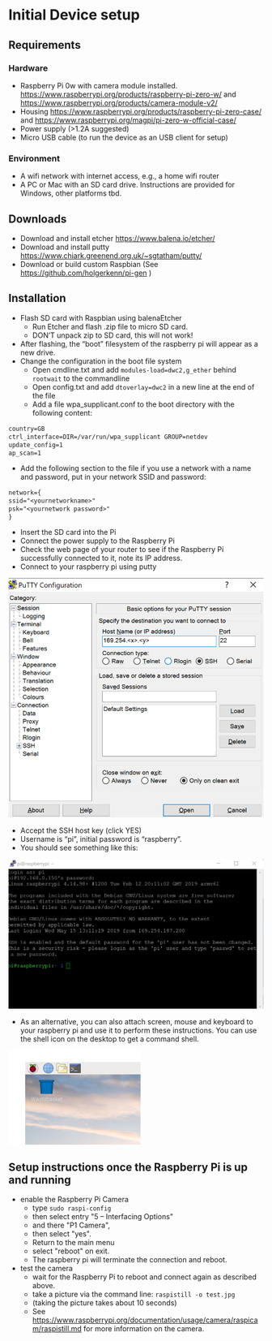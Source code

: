 # Initial Device setup

## Requirements

### Hardware

* Raspberry Pi 0w with camera module installed. https://www.raspberrypi.org/products/raspberry-pi-zero-w/ and https://www.raspberrypi.org/products/camera-module-v2/  
* Housing https://www.raspberrypi.org/products/raspberry-pi-zero-case/ and https://www.raspberrypi.org/magpi/pi-zero-w-official-case/  
* Power supply (>1.2A suggested)
* Micro USB cable (to run the device as an USB client for setup)

### Environment

* A wifi network with internet access, e.g., a home wifi router 
* A PC or Mac with an SD card drive. Instructions are provided for Windows, other platforms tbd. 

## Downloads

* Download and install etcher https://www.balena.io/etcher/ 
* Download and install putty https://www.chiark.greenend.org.uk/~sgtatham/putty/  
* Download or build custom Raspbian (See https://github.com/holgerkenn/pi-gen )

## Installation

* Flash SD card with Raspbian using balenaEtcher 
  * Run Etcher and flash .zip file to micro SD card. 
  * DON’T unpack zip to SD card, this will not work!
* After flashing, the “boot” filesystem of the raspberry pi will appear as a new drive. 
* Change the configuration in the boot file system
  * Open cmdline.txt and add `modules-load=dwc2,g_ether` behind `rootwait` to the commandline
  * Open config.txt and add `dtoverlay=dwc2` in a new line at the end of the file 
  * Add a file wpa_supplicant.conf to the boot directory with the following content: 
```
country=GB 
ctrl_interface=DIR=/var/run/wpa_supplicant GROUP=netdev 
update_config=1 
ap_scan=1 
```
  * Add the following section to the file if you use a network with a name and password, put in your network SSID and password: 
```
network={ 
ssid="<yournetworkname>" 
psk="<yournetwork password>" 
} 
```
* Insert the SD card into the Pi 
* Connect the power supply to the Raspberry Pi 
* Check the web page of your router to see if the Raspberry Pi successfully connected to it, note its IP address.
* Connect to your raspberry pi using putty 

![Putty Configuration Dialog](putty-config.png)

* Accept the SSH host key (click YES) 
* Username is “pi”, initial password is “raspberry”.  
* You should see something like this: 

![Putty Terminal Window](putty-terminal.png)

* As an alternative, you can also attach screen, mouse and keyboard to your raspberry pi and use it to perform these instructions. You can use the shell icon on the desktop to get a command shell.

![Command Shell on Raspbian Desktop](desktop-command-window.png)


## Setup instructions once the Raspberry Pi is up and running

* enable the Raspberry Pi Camera
  * type `sudo raspi-config`
  * then select entry "5 – Interfacing Options" 
  * and there "P1 Camera", 
  * then select "yes". 
  * Return to the main menu
  * select "reboot" on exit.
  * The raspberry pi will terminate the connection and reboot.
* test the camera
  * wait for the Raspberry Pi to reboot and connect again as described above.
  * take a picture via the command line: `raspistill -o test.jpg`
  * (taking the picture takes about 10 seconds)
  * See https://www.raspberrypi.org/documentation/usage/camera/raspicam/raspistill.md for more information on the camera. 
